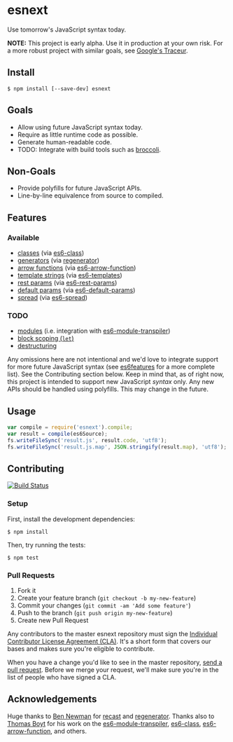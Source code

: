 # esnext

Use tomorrow's JavaScript syntax today.

**NOTE:** This project is early alpha. Use it in production at your own risk.
For a more robust project with similar goals, see [Google's Traceur][traceur].

## Install

```
$ npm install [--save-dev] esnext
```

## Goals

* Allow using future JavaScript syntax today.
* Require as little runtime code as possible.
* Generate human-readable code.
* TODO: Integrate with build tools such as [broccoli][broccoli].

## Non-Goals

* Provide polyfills for future JavaScript APIs.
* Line-by-line equivalence from source to compiled.

## Features

### Available

* [classes][features-classes] (via [es6-class][es6-class])
* [generators][features-generators] (via [regenerator][regenerator])
* [arrow functions][features-arrows] (via [es6-arrow-function][es6-arrow-function])
* [template strings][features-template-strings] (via [es6-templates][es6-templates])
* [rest params][features-default-rest-spread] (via [es6-rest-params][es6-rest-params])
* [default params][features-default-rest-spread] (via [es6-default-params][es6-default-params])
* [spread][features-default-rest-spread] (via [es6-spread][es6-spread])

### TODO

* [modules][features-modules] (i.e. integration with [es6-module-transpiler][es6-module-transpiler])
* [block scoping (`let`)][features-let-const]
* [destructuring][features-destructuring]

Any omissions here are not intentional and we'd love to integrate support for
more future JavaScript syntax (see [es6features][es6features] for a more
complete list). See the Contributing section below. Keep in mind that, as of
right now, this project is intended to support new JavaScript *syntax* only.
Any new APIs should be handled using polyfills. This may change in the future.

## Usage

```js
var compile = require('esnext').compile;
var result = compile(es6Source);
fs.writeFileSync('result.js', result.code, 'utf8');
fs.writeFileSync('result.js.map', JSON.stringify(result.map), 'utf8');
```

## Contributing

[![Build Status](https://travis-ci.org/square/esnext.png?branch=master)](https://travis-ci.org/square/esnext)

### Setup

First, install the development dependencies:

```
$ npm install
```

Then, try running the tests:

```
$ npm test
```

### Pull Requests

1. Fork it
2. Create your feature branch (`git checkout -b my-new-feature`)
3. Commit your changes (`git commit -am 'Add some feature'`)
4. Push to the branch (`git push origin my-new-feature`)
5. Create new Pull Request

Any contributors to the master esnext repository must sign the [Individual
Contributor License Agreement (CLA)][cla].  It's a short form that covers our
bases and makes sure you're eligible to contribute.

[cla]: https://spreadsheets.google.com/spreadsheet/viewform?formkey=dDViT2xzUHAwRkI3X3k5Z0lQM091OGc6MQ&ndplr=1

When you have a change you'd like to see in the master repository, [send a pull
request](https://github.com/square/esnext/pulls). Before we merge your
request, we'll make sure you're in the list of people who have signed a CLA.

## Acknowledgements

Huge thanks to [Ben Newman][benjamn] for [recast][recast] and
[regenerator][regenerator]. Thanks also to [Thomas Boyt][thomasboyt] for his
work on the [es6-module-transpiler][es6-module-transpiler],
[es6-class][es6-class], [es6-arrow-function][es6-arrow-function], and others.

[benjamn]: https://github.com/benjamn
[broccoli]: https://github.com/joliss/broccoli
[es6-arrow-function]: https://github.com/square/es6-arrow-function
[es6-class]: https://github.com/square/es6-class
[es6-default-params]: https://github.com/square/es6-default-params
[es6-module-transpiler]: https://github.com/square/es6-module-transpiler
[es6-rest-params]: https://github.com/thomasboyt/es6-rest-params
[es6-spread]: https://github.com/square/es6-spread
[es6-templates]: https://github.com/square/es6-templates
[es6features]: https://github.com/lukehoban/es6features
[features-arrows]: https://github.com/lukehoban/es6features#arrows
[features-classes]: https://github.com/lukehoban/es6features#classes
[features-default-rest-spread]: https://github.com/lukehoban/es6features#default--rest--spread
[features-destructuring]: https://github.com/lukehoban/es6features#destructuring
[features-generators]: https://github.com/lukehoban/es6features#generators
[features-let-const]: https://github.com/lukehoban/es6features#let--const
[features-modules]: https://github.com/lukehoban/es6features#modules
[features-template-strings]: https://github.com/lukehoban/es6features#template-strings
[recast]: https://github.com/benjamn/recast
[regenerator]: http://facebook.github.io/regenerator/
[thomasboyt]: http://www.thomasboyt.com/
[traceur]: https://github.com/google/traceur-compiler
